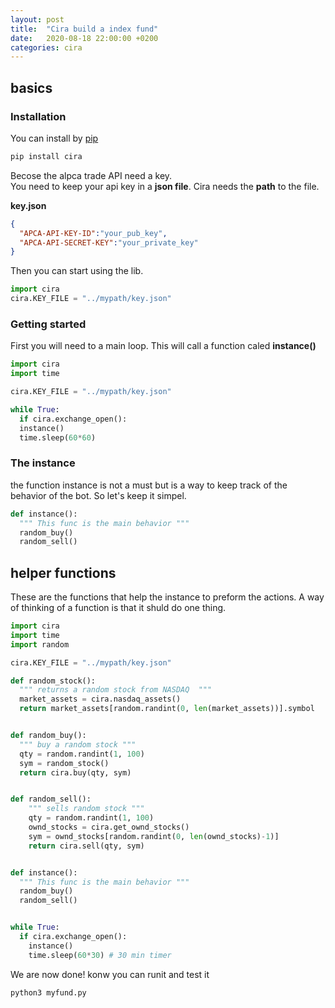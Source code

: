 ```yaml
---
layout: post
title:  "Cira build a index fund"
date:   2020-08-18 22:00:00 +0200
categories: cira
---
```


## basics 

### Installation
You can install by [pip](https://pypi.org/project/cira/)
```bash
pip install cira
```

Becose the alpca trade API need a key. <br> 
You need to keep your api key in a **json file**. Cira needs the **path** to the file.

**key.json**
```json 
{
  "APCA-API-KEY-ID":"your_pub_key",
  "APCA-API-SECRET-KEY":"your_private_key"
}
```
Then you can start using the lib.
```python 
import cira
cira.KEY_FILE = "../mypath/key.json"
```

### Getting started

First you will need to a main loop. 
This will call a function caled **instance()**
```python
import cira
import time 

cira.KEY_FILE = "../mypath/key.json"

while True: 
  if cira.exchange_open():
  instance()
  time.sleep(60*60)
```

### The instance 
the function instance is not a must but is a way to keep track of the behavior of the bot.
So let's keep it simpel.

```python
def instance():
  """ This func is the main behavior """
  random_buy()
  random_sell()

```

## helper functions  
These are the functions that help the instance to preform the actions.
A way of thinking of a function is that it shuld do one thing.


```python
import cira
import time
import random

cira.KEY_FILE = "../mypath/key.json"

def random_stock():
  """ returns a random stock from NASDAQ  """
  market_assets = cira.nasdaq_assets()
  return market_assets[random.randint(0, len(market_assets))].symbol


def random_buy():
  """ buy a random stock """
  qty = random.randint(1, 100)
  sym = random_stock()
  return cira.buy(qty, sym)


def random_sell():
    """ sells random stock """
    qty = random.randint(1, 100)
    ownd_stocks = cira.get_ownd_stocks()
    sym = ownd_stocks[random.randint(0, len(ownd_stocks)-1)]
    return cira.sell(qty, sym)


def instance():
  """ This func is the main behavior """
  random_buy()
  random_sell()


while True: 
  if cira.exchange_open():
    instance()
    time.sleep(60*30) # 30 min timer 
```

We are now done!
konw you can runit and test it 

```bash
python3 myfund.py
```